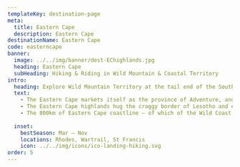 ```yaml
---
templateKey: destination-page
meta:
  title: Eastern Cape
  description: Eastern Cape
destinationName: Eastern Cape
code: easterncape
banner:
  image: ../../img/banner/dest-EChighlands.jpg
  heading: Eastern Cape
  subHeading: Hiking & Riding in Wild Mountain & Coastal Territory
intro:
  heading: Explore Wild Mountain Territory at the tail end of the Southern Berg
  text:
    - The Eastern Cape markets itself as the province of Adventure, and its backcountry and wild coastal terrain, provide the perfect fodder for such explorations.
    - The Eastern Cape highlands hug the craggy border of Lesotho and extend from one mountain pass to the next, criss-crossed by rivers and pinned by quaint villages. The communities that inhabit places like Rhodes, Wartrail and New England are a tad quirky, exceptionally friendly, and especially proud of where they live. Outdoor fun comes in the form of hiking, mountain biking, horse riding, fly fishing, rock art, 4x4 routes, and even winter snow sports such as skiing.
    - The 800km of Eastern Cape coastline – of which of the Wild Coast is our speciality – offers some of the most pristine and least-developed beaches in South Africa.
   
  inset:
    bestSeason: Mar – Nov
    locations: Rhodes, Wartrail, St Francis
    icon: ../../img/icons/ico-landing-hiking.svg
order: 5
---
```

